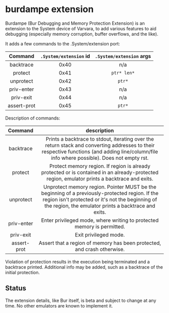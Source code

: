 # burdampe extension

Burdampe (Bur Debugging and Memory Protection Extension) is an extension to the
System device of Varvara, to add various features to aid debugging (especially
memory corruption, buffer overflows, and the like).

It adds a few commands to the .System/extension port:

| Command     | `.System/extension` id | `.System/extension` args |
|:-----------:|:----------------------:|:------------------------:|
| backtrace   | 0x40                   |  n/a                     |
| protect     | 0x41                   |  `ptr* len*`             |
| unprotect   | 0x42                   |  `ptr*`                  |
| priv-enter  | 0x43                   |  n/a                     |
| priv-exit   | 0x44                   |  n/a                     |
| assert-prot | 0x45                   |  `ptr*`                  |

Description of commands:

| Command     | description |
|:-----------:|:-----------:|
| backtrace   | Prints a backtrace to stdout, iterating over the return stack and converting addresses to their respective functions (and adding line/column/file info where possible). Does not empty rst. |
| protect     | Protect memory region. If region is already protected or is contained in an already-protected region, emulator prints a backtrace and exits.  |
| unprotect   | Unprotect memory region. Pointer MUST be the beginning of a previously-protected region. If the region isn't protected or it's not the beginning of the region, the emulator prints a backtrace and exits. |
| priv-enter  | Enter privileged mode, where writing to protected memory is permitted. |
| priv-exit   | Exit privileged mode. |
| assert-prot | Assert that a region of memory has been protected, and crash otherwise. |

Violation of protection results in the execution being terminated and a
backtrace printed. Additional info may be added, such as a backtrace of the
initial protection.

## Status

The extension details, like Bur itself, is beta and subject to change at any
time. No other emulators are known to implement it.
